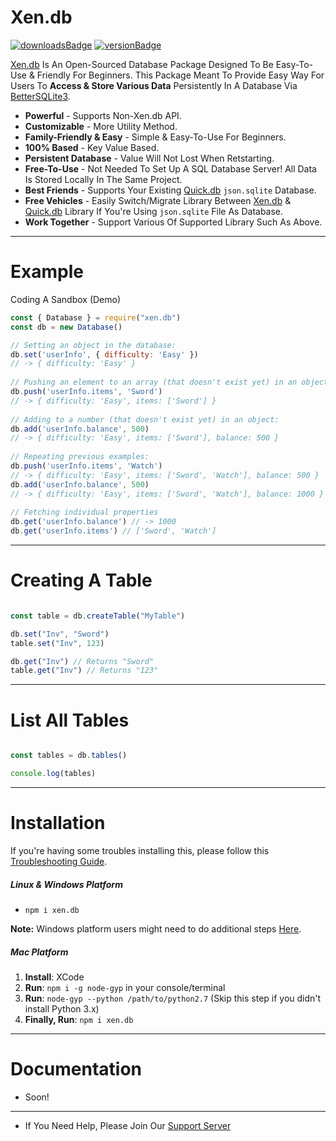 # Xen.db

[![downloadsBadge](https://img.shields.io/npm/dt/xen.db?style=for-the-badge)](https://www.npmjs.com/package/xen.db)
[![versionBadge](https://img.shields.io/npm/v/xen.db?style=for-the-badge)](https://www.npmjs.com/package/xen.db)

[Xen.db](https://www.npmjs.com/package/xen.db) Is An Open-Sourced Database Package Designed To Be Easy-To-Use & Friendly For Beginners. This Package Meant To Provide Easy Way For Users To **Access & Store Various Data** Persistently In A Database Via [BetterSQLite3](https://github.com/JoshuaWise/better-sqlite3).

- **Powerful** - Supports Non-Xen.db API.
- **Customizable** - More Utility Method.
- **Family-Friendly & Easy** - Simple & Easy-To-Use For Beginners.
- **100% Based** - Key Value Based.
- **Persistent Database** - Value Will Not Lost When Retstarting.
- **Free-To-Use** - Not Needed To Set Up A SQL Database Server! All Data Is Stored Locally In The Same Project.
- **Best Friends** - Supports Your Existing [Quick.db](https://www.npmjs.com/package/quick.db) `json.sqlite` Database.
- **Free Vehicles** - Easily Switch/Migrate Library Between [Xen.db](https://www.npmjs.com/package/xen.db) & [Quick.db](https://www.npmjs.com/package/quick.db) Library If You're Using `json.sqlite` File As Database. 
- **Work Together** - Support Various Of Supported Library Such As Above.

---

# Example

Coding A Sandbox (Demo)

```js
const { Database } = require("xen.db") 
const db = new Database() 

// Setting an object in the database:
db.set('userInfo', { difficulty: 'Easy' })
// -> { difficulty: 'Easy' }
 
// Pushing an element to an array (that doesn't exist yet) in an object:
db.push('userInfo.items', 'Sword')
// -> { difficulty: 'Easy', items: ['Sword'] }
 
// Adding to a number (that doesn't exist yet) in an object:
db.add('userInfo.balance', 500)
// -> { difficulty: 'Easy', items: ['Sword'], balance: 500 }
 
// Repeating previous examples:
db.push('userInfo.items', 'Watch')
// -> { difficulty: 'Easy', items: ['Sword', 'Watch'], balance: 500 }
db.add('userInfo.balance', 500)
// -> { difficulty: 'Easy', items: ['Sword', 'Watch'], balance: 1000 }
 
// Fetching individual properties
db.get('userInfo.balance') // -> 1000
db.get('userInfo.items') // ['Sword', 'Watch']

```

---

# Creating A Table

```js

const table = db.createTable("MyTable")

db.set("Inv", "Sword")
table.set("Inv", 123)

db.get("Inv") // Returns "Sword"
table.get("Inv") // Returns "123"

```

---

# List All Tables

```js

const tables = db.tables()

console.log(tables)

```

---

# Installation

If you're having some troubles installing this, please follow this [Troubleshooting Guide](https://github.com/JoshuaWise/better-sqlite3/blob/master/docs/troubleshooting.md).

##### Linux & Windows Platform

- `npm i xen.db`

**Note:** Windows platform users might need to do additional steps [Here](https://github.com/JoshuaWise/better-sqlite3/blob/master/docs/troubleshooting.md).


##### Mac Platform

1. **Install**: XCode
2. **Run**: `npm i -g node-gyp` in your console/terminal
3. **Run**: `node-gyp --python /path/to/python2.7` (Skip this step if you didn't install Python 3.x)
4. **Finally, Run**: `npm i xen.db`

---

# Documentation

- Soon!

---

- If You Need Help, Please Join Our [Support Server](https://discord.gg/78RyqJK)



